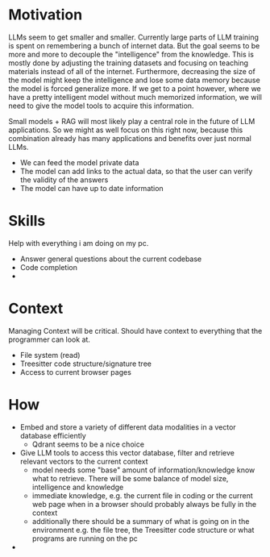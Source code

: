 # Motivation

LLMs seem to get smaller and smaller. Currently large parts of LLM training is spent on remembering a bunch of internet data. But the goal seems to be more and  more to decouple the "intelligence" from the knowledge. This is mostly done by adjusting the training datasets and focusing on teaching materials instead of all of the internet.
Furthermore, decreasing the size of the model might keep the intelligence and lose some data memory because the model is forced generalize more.
If we get to a point however, where we have a pretty intelligent model without much memorized information, we will need to give the model tools to acquire this information.

Small models + RAG will most likely play a central role in the future of LLM applications. So we might as well focus on this right now, because this combination already has many applications and benefits over just normal LLMs.

- We can feed the model private data
- The model can add links to the actual data, so that the user can verify the validity of the answers
- The model can have up to date information

# Skills

Help with everything i am doing on my pc.
- Answer general questions about the current codebase
- Code completion
- 
# Context

Managing Context will be critical.
Should have context to everything that the programmer can look at.
- File system (read)
- Treesitter code structure/signature tree
- Access to current browser pages

# How

- Embed and store a variety of different data modalities in a vector database efficiently
	- Qdrant seems to be a nice choice
- Give LLM tools to access this vector database, filter and retrieve relevant vectors to the current context
	- model needs some "base" amount of information/knowledge know what to retrieve. There will be some balance of model size, intelligence and knowledge
	- immediate knowledge, e.g. the current file in coding or the current web page when in a browser should probably always be fully in the context
	- additionally there should be a summary of what is going on in the environment e.g. the file tree, the Treesitter code structure or what programs are running on the pc
- 